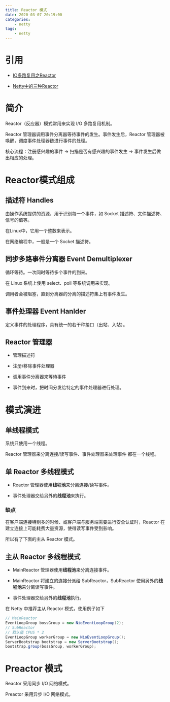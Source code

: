 ```yaml
---
title: Reactor 模式
date: 2020-03-07 20:19:00
categories:
	- netty
tags:
	- netty
---
```


# 引用

- [IO多路复用之Reactor](https://www.cnblogs.com/amei0/p/8117660.html)

- [Netty中的三种Reactor](https://www.cnblogs.com/duanxz/p/3696849.html)

# 简介

Reactor（反应器）模式常用来实现 I/O 多路复用机制。

Reactor 管理器调用事件分离器等待事件的发生。事件发生后，Reactor 管理器被唤醒，调度事件处理器链进行事件的处理。

核心流程：注册感兴趣的事件 -> 扫描是否有感兴趣的事件发生 -> 事件发生后做出相应的处理。

# Reactor模式组成

## 描述符 Handles 

由操作系统提供的资源，用于识别每一个事件，如 Socket 描述符、文件描述符、信号的值等。

在Linux中，它用一个整数来表示。

在网络编程中，一般是一个 Socket 描述符。

## 同步多路事件分离器 Event Demultiplexer

循环等待。一次同时等待多个事件的到来。

在 Linux 系统上使用 select、poll 等系统调用来实现。

调用者会被阻塞，直到分离器的分离的描述符集上有事件发生。

## 事件处理器 Event Hanlder

定义事件的处理程序，具有统一的若干种接口（出站、入站）。

## Reactor 管理器

- 管理描述符

- 注册/移除事件处理器

- 调用事件分离器来等待事件

- 事件到来时，把时间分发给特定的事件处理器进行处理。

# 模式演进

## 单线程模式

系统只使用一个线程。

Reactor 管理器来分离连接/读写事件、事件处理器来处理事件 都在一个线程。

## 单 Reactor 多线程模式

- Reactor 管理器使用**线程池**来分离连接/读写事件。

- 事件处理器交给另外的**线程池**来执行。

### 缺点

在客户端连接特别多的时候、或客户端与服务端需要进行安全认证时，Reactor 在建立连接上可能耗费大量资源，使得读写事件受到影响。

所以有了下面的主从 Reactor 模式。

## 主从 Reactor 多线程模式

- MainReactor 管理器使用**线程池**来分离连接事件。

- MainReactor 将建立的连接分派给 SubReactor，SubReactor 使用另外的**线程池**来分离读写事件。

- 事件处理器交给另外的**线程池**执行。

在 Netty 中推荐主从 Reactor 模式，使用例子如下

```java
// MainReactor
EventLoopGroup bossGroup = new NioEventLoopGroup(2);
// SubReactor
// 默认值 CPUS * 2
EventLoopGroup workerGroup = new NioEventLoopGroup();
ServerBootstrap bootstrap = new ServerBootstrap();
bootstrap.group(bossGroup, workerGroup);
```

# Preactor 模式

Reactor 采用同步 I/O 网络模式。

Preactor 采用异步 I/O 网络模式。